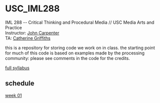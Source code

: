 # USC_IML288
IML 288 -- Critical Thinking and Procedural Media // USC Media Arts and Practice  
Instructor: [John Carpenter](http://johnbcarpenter.com)  
TA: [Catherine Griffiths](http://isohale.com)  

this is a repository for storing code we work on in class. the starting point for much of this code is based on examples made by the processing community: please see comments in the code for the credits.

[full syllabus](https://github.com/johnbcarpenter/USC_IML288/tree/master/IML288_syllabus_FALL2018.pdf)

## schedule
[week 01](https://github.com/johnbcarpenter/USC_IML288/tree/master/WEEK01.md) 

